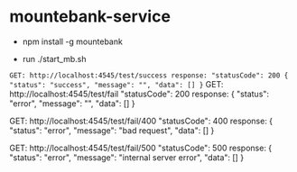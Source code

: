 # mountebank-service
- npm install -g mountebank

- run ./start_mb.sh

`
GET: http://localhost:4545/test/success
response:
"statusCode": 200
{
    "status": "success",
    "message": "",
    "data": []
}
`
GET: http://localhost:4545/test/fail
"statusCode": 200
response:
{
    "status": "error",
    "message": "",
    "data": []
}

GET: http://localhost:4545/test/fail/400
"statusCode": 400
response:
{
    "status": "error",
    "message": "bad request",
    "data": []
}

GET: http://localhost:4545/test/fail/500
"statusCode": 500
response:
{
    "status": "error",
    "message": "internal server error",
    "data": []
}
